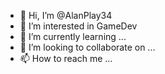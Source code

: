 - 👋 Hi, I’m @AlanPlay34
- 👀 I’m interested in GameDev
- 🌱 I’m currently learning ...
- 💞️ I’m looking to collaborate on ...
- 📫 How to reach me ...

<!---
AlanPlay34/AlanPlay34 is a ✨ special ✨ repository because its `README.md` (this file) appears on your GitHub profile.
You can click the Preview link to take a look at your changes.
--->
